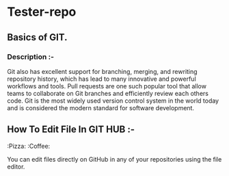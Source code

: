 # Tester-repo
## Basics of GIT.


### Description :-
Git also has excellent support for branching, merging, and rewriting repository history, which has lead to many innovative and powerful workflows and tools. Pull requests are one such popular tool that allow teams to collaborate on Git branches and efficiently review each others code. Git is the most widely used version control system in the world today and is considered the modern standard for software development.

## How To Edit File In GIT HUB :-

:Pizza:
:Coffee:

You can edit files directly on GitHub in any of your repositories using the file editor.
